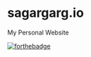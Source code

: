 sagargarg.io
===================
My Personal Website

[![forthebadge](http://forthebadge.com/images/badges/built-by-developers.svg)](http://sagargarg.io/)
